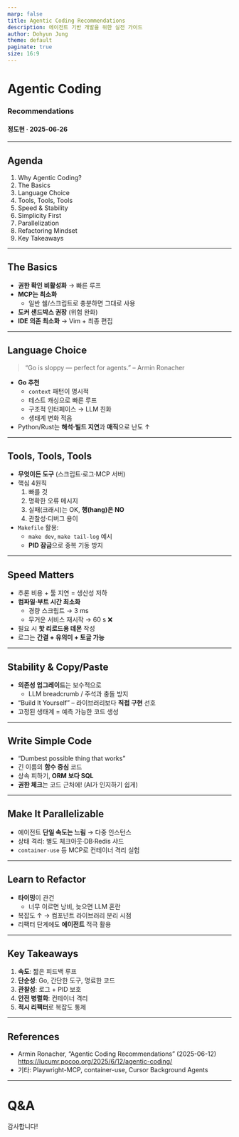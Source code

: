 ```yaml
---
marp: false
title: Agentic Coding Recommendations
description: 에이전트 기반 개발을 위한 실전 가이드
author: Dohyun Jung
theme: default
paginate: true
size: 16:9
---
```


# Agentic Coding  
### Recommendations  
#### 정도현 · 2025-06-26

---

## Agenda
1. Why Agentic Coding?
2. The Basics
3. Language Choice
4. Tools, Tools, Tools
5. Speed & Stability
6. Simplicity First
7. Parallelization
8. Refactoring Mindset
9. Key Takeaways

---

## The Basics
- **권한 확인 비활성화** → 빠른 루프  
- **MCP는 최소화**  
  - 일반 쉘/스크립트로 충분하면 그대로 사용  
- **도커 샌드박스 권장** (위험 완화)  
- **IDE 의존 최소화** → Vim + 최종 편집

---

## Language Choice
> “Go is sloppy — perfect for agents.” – Armin Ronacher
- **Go 추천**  
  - `context` 패턴이 명시적  
  - 테스트 캐싱으로 빠른 루프  
  - 구조적 인터페이스 → LLM 친화  
  - 생태계 변화 적음
- Python/Rust는 **해석·빌드 지연**과 **매직**으로 난도 ↑

---

## Tools, Tools, Tools
- **무엇이든 도구** (스크립트·로그·MCP 서버)  
- 핵심 4원칙  
  1. 빠를 것  
  2. 명확한 오류 메시지  
  3. 실패(크래시)는 OK, **행(hang)은 NO**  
  4. 관찰성·디버그 용이  
- `Makefile` 활용:  
  - `make dev`, `make tail-log` 예시  
  - **PID 잠금**으로 중복 기동 방지

---

## Speed Matters
- 추론 비용 + 툴 지연 = 생산성 저하  
- **컴파일·부트 시간 최소화**  
  - 경량 스크립트 → 3 ms  
  - 무거운 서비스 재시작 → 60 s ❌  
- 필요 시 **핫 리로드용 데몬** 작성  
- 로그는 **간결 + 유의미 + 토글 가능**

---

## Stability & Copy/Paste
- **의존성 업그레이드**는 보수적으로  
  - LLM breadcrumb / 주석과 충돌 방지  
- “Build It Yourself” – 라이브러리보다 **직접 구현** 선호  
- 고정된 생태계 = 예측 가능한 코드 생성

---

## Write Simple Code
- “Dumbest possible thing that works”  
- 긴 이름의 **함수 중심** 코드  
- 상속 피하기, **ORM 보다 SQL**  
- **권한 체크**는 코드 근처에! (AI가 인지하기 쉽게)

---

## Make It Parallelizable
- 에이전트 **단일 속도는 느림** → 다중 인스턴스  
- 상태 격리: 별도 체크아웃·DB·Redis 샤드  
- `container-use` 등 MCP로 컨테이너 격리 실험

---

## Learn to Refactor
- **타이밍**이 관건  
  - 너무 이르면 낭비, 늦으면 LLM 혼란  
- 복잡도 ↑ → 컴포넌트 라이브러리 분리 시점  
- 리팩터 단계에도 **에이전트** 적극 활용

---

## Key Takeaways
1. **속도**: 짧은 피드백 루프  
2. **단순성**: Go, 간단한 도구, 명료한 코드  
3. **관찰성**: 로그 + PID 보호  
4. **안전 병렬화**: 컨테이너 격리  
5. **적시 리팩터**로 복잡도 통제

---

## References
- Armin Ronacher, “Agentic Coding Recommendations” (2025-06-12)  
  <https://lucumr.pocoo.org/2025/6/12/agentic-coding/>  
- 기타: Playwright-MCP, container-use, Cursor Background Agents

---

# Q&A  
감사합니다!